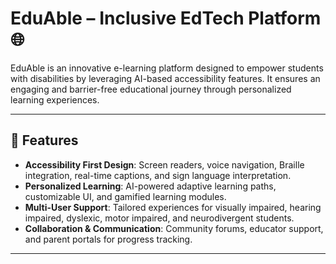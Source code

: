 
# EduAble – Inclusive EdTech Platform 🌐  
EduAble is an innovative e-learning platform designed to empower students with disabilities by leveraging AI-based accessibility features. It ensures an engaging and barrier-free educational journey through personalized learning experiences.  

---

## 🚀 Features  
- **Accessibility First Design**: Screen readers, voice navigation, Braille integration, real-time captions, and sign language interpretation.  
- **Personalized Learning**: AI-powered adaptive learning paths, customizable UI, and gamified learning modules.  
- **Multi-User Support**: Tailored experiences for visually impaired, hearing impaired, dyslexic, motor impaired, and neurodivergent students.  
- **Collaboration & Communication**: Community forums, educator support, and parent portals for progress tracking.  

---
